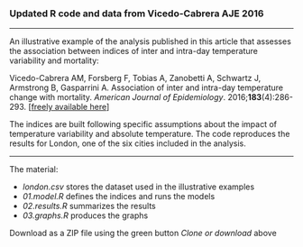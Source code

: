 
### Updated R code and data from Vicedo-Cabrera AJE 2016

--------------------------------------------------------------------------------

An illustrative example of the analysis published in this article that assesses the association between indices of inter and intra-day temperature variability and mortality:

Vicedo-Cabrera AM, Forsberg F, Tobias A, Zanobetti A, Schwartz J, Armstrong B, Gasparrini A. Association of inter and intra-day temperature change with mortality. *American Journal of Epidemiology*. 2016;**183**(4):286-293. [[freely available here](http://www.ag-myresearch.com/2016_vicedo-cabrera_aje.html)]

The indices are built following specific assumptions about the impact of temperature variability and absolute temperature. The code reproduces the results for London, one of the six cities included in the analysis.

--------------------------------------------------------------------------------

The material:

  * *london.csv* stores the dataset used in the illustrative examples
  * *01.model.R* defines the indices and runs the models
  * *02.results.R* summarizes the results
  * *03.graphs.R* produces the graphs
  
Download as a ZIP file using the green button *Clone or download* above